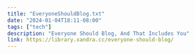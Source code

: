 ```yaml
---
title: "EveryoneShouldBlog.txt"
date: "2024-01-04T18:11-08:00"
tags: ["tech"]
description: "Everyone Should Blog, And That Includes You"
link: https://library.xandra.cc/everyone-should-blog/
---
```

